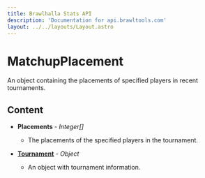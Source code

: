 ```yaml
---
title: Brawlhalla Stats API
description: 'Documentation for api.brawltools.com'
layout: ../../layouts/Layout.astro
---
```


# MatchupPlacement

An object containing the placements of specified players in recent tournaments.

## Content

- **Placements** - *Integer[]*
    - The placements of the specified players in the tournament.

- **<a href="../datatypes/tournament">Tournament</a>** - *Object*
    - An object with tournament information.